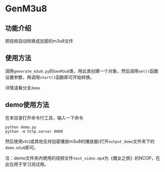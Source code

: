 # GenM3u8

## 功能介绍

把视频自动转换成加密的m3u8文件

## 使用方法

调用`generate_m3u8.py`的`GenM3u8`类，用此类创建一个对象，然后调用`set()`函数设置参数，再调用`start()`函数即可开始转换。

详情请看分支`demo`

## demo使用方法

在本目录打开命令行工具，输入一下命令

```commandline
python demo.py
python -m http.server 8000
```

然后使用vlc(或其他支持加密播放m3u8的播放器)打开`output_demo`文件夹下的`demo.m3u8`即可。


注：demo文件夹内使用的视频文件`test_video.mp4`为《魔女之旅》的NCOP，在此仅用于学习测试用。